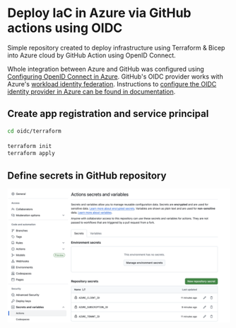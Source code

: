 # Deploy IaC in Azure via GitHub actions using OIDC

Simple repository created to deploy infrastructure using Terraform & Bicep into Azure cloud by GitHub Action using OpenID Connect.

Whole integration between Azure and GitHub was configured using [Configuring OpenID Connect in Azure](https://docs.github.com/en/actions/security-for-github-actions/security-hardening-your-deployments/configuring-openid-connect-in-azure). GitHub's OIDC provider works with Azure's [workload identity federation](https://learn.microsoft.com/en-us/entra/workload-id/workload-identity-federation). Instructions to [configure the OIDC identity provider in Azure can be found in documentation](https://learn.microsoft.com/en-us/azure/developer/github/connect-from-azure).

## Create app registration and service principal

```bash
cd oidc/terraform

terraform init
terraform apply
```

## Define secrets in GitHub repository

![](images/github-secrets.png)
